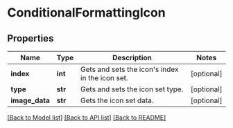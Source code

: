 # ConditionalFormattingIcon

## Properties
Name | Type | Description | Notes
------------ | ------------- | ------------- | -------------
**index** | **int** | Gets and sets the icon&#39;s index in the icon set.              | [optional] 
**type** | **str** | Gets and sets the icon set type.              | [optional] 
**image_data** | **str** | Gets the icon set data.              | [optional] 

[[Back to Model list]](../README.md#documentation-for-models) [[Back to API list]](../README.md#documentation-for-api-endpoints) [[Back to README]](../README.md)


